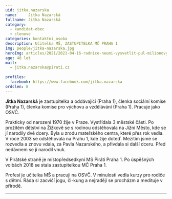 ```yaml
---
uid: jitka.nazarska
name:     Jitka Nazarská
fullname: Jitka Nazarská 
category:
  - kandidat-obec
  - clenove
categories: kontaktni_osoba    
description: Učitelka MŠ, ZASTUPITELKA MČ PRAHA 1
img: people/jitka-nazarska.jpg
heroImg: articles/2021/2021-04-16-radnice-neumi-vysvetlit-pul-milionovy-pro-valentu.jpg
age: 48 let
mail:
  - jitka.nazarska@pirati.cz
 
profiles:
  facebook: https://www.facebook.com/jitka.nazarska
ordclen: 8
---
```


**Jitka Nazarská** je zastupitelka a oddávající (Praha 1), členka sociální komise (Praha 1), členka komise pro výchovu a vzdělávání (Praha 1). Pracuje jako  OSVČ.

Prakticky od narození 1970 žije v Praze. Vystřídala 3 městské části. Po prožitém dětství na Žižkově se s rodinou odstěhovala na Jižní Město, kde se jí narodily dvě dcery. Byla u zrodu mateřského centra, které přes rok vedla. V roce 2003 se odstěhovala na Prahu 1, kde žije doteď. Mezitím jsme se rozvedla a znovu vdala, za Pavla Nazarského, a přivdala si další dceru. Před nedávnem se jí narodil vnuk. 

V Pirátské straně je místopředsedkyní MS Piráti Praha 1. Po úspěšných volbách 2018 se stala zastupitelkou MČ Praha 1.

Profesí je učitelka MŠ a pracuji na OSVČ. V minulosti vedla kurzy pro rodiče s dětmi. Ráda si zacvičí jogu, či-kung a nejraději se procházm a medituje v přírodě. 

---
